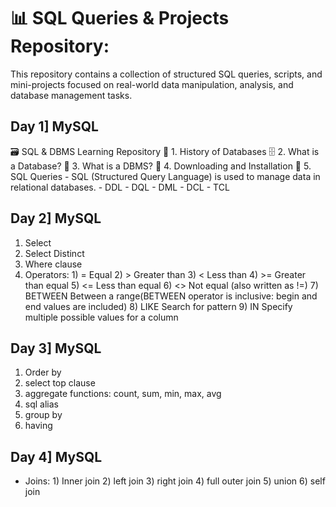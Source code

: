 # 📊 SQL Queries &amp; Projects Repository:
This repository contains a collection of structured SQL queries, scripts, and mini-projects focused on real-world data manipulation, analysis, and database management tasks.
## Day 1] MySQL
🗃️ SQL & DBMS Learning Repository
📜 1. History of Databases
🗄️ 2. What is a Database?
🧠 3. What is a DBMS?
💾 4. Downloading and Installation
🧾 5. SQL Queries - SQL (Structured Query Language) is used to manage data in relational databases. - DDL - DQL - DML - DCL - TCL

## Day 2] MySQL
1) Select
2) Select Distinct
3) Where clause
4) Operators: 
         1)  =            Equal
         2)  >            Greater than
         3)  <            Less than
         4)  >=           Greater than equal
         5) <=           Less than equal
         6)  <>           Not equal (also written as !=)
         7)  BETWEEN      Between a range(BETWEEN operator is inclusive: begin and end values are included)
         8) LIKE         Search for pattern
         9) IN           Specify multiple possible values for a column

## Day 3] MySQL
1) Order by
2) select top clause
3) aggregate functions: count, sum, min, max, avg
4) sql alias
5) group by
6) having

## Day 4] MySQL
- Joins: 1) Inner join 2) left join 3) right join 4) full outer join 5) union 6) self join
